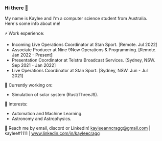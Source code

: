 ### Hi there 👋


My name is Kaylee and I'm a computer science student from Australia. Here's some info about me!

⚡ Work experience:

- Incoming Live Operations Coordinator at Stan Sport. [Remote. Jul 2022]
- Associate Producer at Nine 9Now Operations & Programming. [Remote. Jan 2022 - Present]
- Presentation Coordinator at Telstra Broadcast Services. [Sydney, NSW. Sep 2021 - Jan 2022]
- Live Operations Coordinator at Stan Sport. [Sydney, NSW. Jun - Jul 2021]


🔭 Currently working on:

- Simulation of solar system (Rust/ThreeJS).

🌱 Interests:

- Automation and Machine Learning.
- Astronomy and Astrophysics.

💬 Reach me by email, discord or LinkedIn! kayleeanncragg@gmail.com | kaylee#1111 | www.linkedin.com/in/kayleecragg

<!--
**kayleecragg/kayleecragg** is a ✨ _special_ ✨ repository because its `README.md` (this file) appears on your GitHub profile.

Here are some ideas to get you started:

- 🔭 I’m currently working on ...
- 🌱 I’m currently learning ...
- 👯 I’m looking to collaborate on ...
- 🤔 I’m looking for help with ...
- 💬 Ask me about ...
- 📫 How to reach me: ...
- 😄 Pronouns: ...
- ⚡ Fun fact: ...
-->
